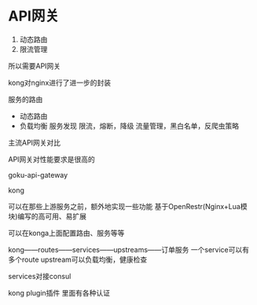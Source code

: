 # API网关

1. 动态路由
2. 限流管理

所以需要API网关

kong对nginx进行了进一步的封装

服务的路由
- 动态路由
- 负载均衡
服务发现
限流，熔断，降级
流量管理，黑白名单，反爬虫策略

主流API网关对比

API网关对性能要求是很高的

goku-api-gateway

kong

可以在那些上游服务之前，额外地实现一些功能
基于OpenRestr(Nginx+Lua模块)编写的高可用、易扩展

可以在konga上面配置路由、服务等等

kong——routes——services——upstreams——订单服务
一个service可以有多个route
upstream可以负载均衡，健康检查

services对接consul

kong plugin插件
里面有各种认证

